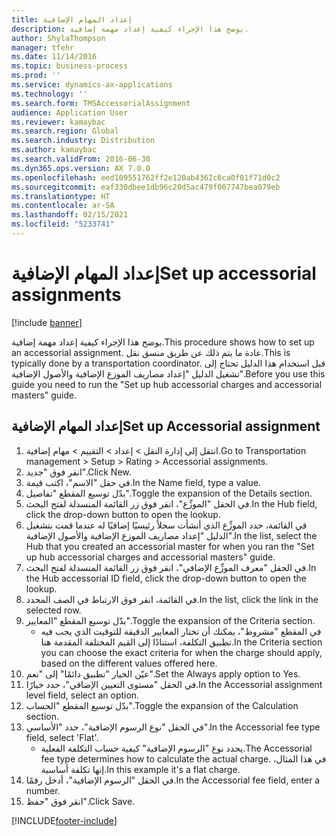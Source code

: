 ```yaml
---
title: إعداد المهام الإضافية
description: يوضح هذا الإجراء كيفية إعداد مهمة إضافية.
author: ShylaThompson
manager: tfehr
ms.date: 11/14/2016
ms.topic: business-process
ms.prod: ''
ms.service: dynamics-ax-applications
ms.technology: ''
ms.search.form: TMSAccessorialAssignment
audience: Application User
ms.reviewer: kamaybac
ms.search.region: Global
ms.search.industry: Distribution
ms.author: kamaybac
ms.search.validFrom: 2016-06-30
ms.dyn365.ops.version: AX 7.0.0
ms.openlocfilehash: eed109551762ff2e120ab4362c6ca0f01f71d0c2
ms.sourcegitcommit: eaf330dbee1db96c20d5ac479f007747bea079eb
ms.translationtype: HT
ms.contentlocale: ar-SA
ms.lasthandoff: 02/15/2021
ms.locfileid: "5233741"
---
```

# <a name="set-up-accessorial-assignments"></a><span data-ttu-id="f69ee-103">إعداد المهام الإضافية</span><span class="sxs-lookup"><span data-stu-id="f69ee-103">Set up accessorial assignments</span></span>

[!include [banner](../../includes/banner.md)]

<span data-ttu-id="f69ee-104">يوضح هذا الإجراء كيفية إعداد مهمة إضافية.</span><span class="sxs-lookup"><span data-stu-id="f69ee-104">This procedure shows how to set up an accessorial assignment.</span></span> <span data-ttu-id="f69ee-105">عادة ما يتم ذلك عن طريق منسق نقل.</span><span class="sxs-lookup"><span data-stu-id="f69ee-105">This is typically done by a transportation coordinator.</span></span> <span data-ttu-id="f69ee-106">قبل استخدام هذا الدليل تحتاج إلى تشغيل الدليل "إعداد مصاريف الموزع الإضافية والأصول الإضافية‬".</span><span class="sxs-lookup"><span data-stu-id="f69ee-106">Before you use this guide you need to run the "Set up hub accessorial charges and accessorial masters" guide.</span></span>


## <a name="set-up-accessorial-assignment"></a><span data-ttu-id="f69ee-107">إعداد المهام الإضافية</span><span class="sxs-lookup"><span data-stu-id="f69ee-107">Set up Accessorial assignment</span></span>
1. <span data-ttu-id="f69ee-108">انتقل إلى إدارة النقل > إعداد > التقييم‬ > مهام إضافية.</span><span class="sxs-lookup"><span data-stu-id="f69ee-108">Go to Transportation management > Setup > Rating > Accessorial assignments.</span></span>
2. <span data-ttu-id="f69ee-109">انقر فوق "جديد".</span><span class="sxs-lookup"><span data-stu-id="f69ee-109">Click New.</span></span>
3. <span data-ttu-id="f69ee-110">في حقل "الاسم"، اكتب قيمة.</span><span class="sxs-lookup"><span data-stu-id="f69ee-110">In the Name field, type a value.</span></span>
4. <span data-ttu-id="f69ee-111">بدّل توسيع المقطع "تفاصيل".</span><span class="sxs-lookup"><span data-stu-id="f69ee-111">Toggle the expansion of the Details section.</span></span>
5. <span data-ttu-id="f69ee-112">في الحقل "الموزِّع‬"، انقر فوق زر القائمة المنسدلة لفتح البحث.</span><span class="sxs-lookup"><span data-stu-id="f69ee-112">In the Hub field, click the drop-down button to open the lookup.</span></span>
6. <span data-ttu-id="f69ee-113">في القائمة، حدد الموزِّع‬ الذي أنشأت سجلاً رئيسيًا إضافيًا له عندما قمت بتشغيل الدليل "إعداد مصاريف الموزع الإضافية والأصول الإضافية‬".</span><span class="sxs-lookup"><span data-stu-id="f69ee-113">In the list, select the Hub that you created an accessorial master for when you ran the "Set up hub accessorial charges and accessorial masters" guide.</span></span> 
7. <span data-ttu-id="f69ee-114">في الحقل "معرف الموزِّع الإضافي‬"، انقر فوق زر القائمة المنسدلة لفتح البحث.</span><span class="sxs-lookup"><span data-stu-id="f69ee-114">In the Hub accessorial ID field, click the drop-down button to open the lookup.</span></span>
8. <span data-ttu-id="f69ee-115">في القائمة، انقر فوق الارتباط في الصف المحدد.</span><span class="sxs-lookup"><span data-stu-id="f69ee-115">In the list, click the link in the selected row.</span></span>
9. <span data-ttu-id="f69ee-116">بدّل توسيع المقطع "المعايير".</span><span class="sxs-lookup"><span data-stu-id="f69ee-116">Toggle the expansion of the Criteria section.</span></span>
    * <span data-ttu-id="f69ee-117">في المقطع "مشروط‬"، يمكنك أن تختار المعايير الدقيقة للتوقيت الذي يجب فيه تطبيق التكلفة، استنادًا إلى القيم المختلفة المقدمة هنا.</span><span class="sxs-lookup"><span data-stu-id="f69ee-117">In the Criteria section you can choose the exact criteria for when the charge should apply, based on the different values offered here.</span></span>  
10. <span data-ttu-id="f69ee-118">عيّن الخيار "تطبيق دائمًا‬‬‬" إلى "نعم".</span><span class="sxs-lookup"><span data-stu-id="f69ee-118">Set the Always apply option to Yes.</span></span>
11. <span data-ttu-id="f69ee-119">في الحقل "مستوى التعيين الإضافي‬"، حدد خيارًا.</span><span class="sxs-lookup"><span data-stu-id="f69ee-119">In the Accessorial assignment level field, select an option.</span></span>
12. <span data-ttu-id="f69ee-120">بدّل توسيع المقطع "الحساب".</span><span class="sxs-lookup"><span data-stu-id="f69ee-120">Toggle the expansion of the Calculation section.</span></span>
13. <span data-ttu-id="f69ee-121">في الحقل "نوع الرسوم الإضافية‬"، حدد "الأساسي".</span><span class="sxs-lookup"><span data-stu-id="f69ee-121">In the Accessorial fee type field, select 'Flat'.</span></span>
    * <span data-ttu-id="f69ee-122">يحدد نوع "الرسوم الإضافية‬" كيفية حساب التكلفة الفعلية.</span><span class="sxs-lookup"><span data-stu-id="f69ee-122">The Accessorial fee type determines how to calculate the actual charge.</span></span> <span data-ttu-id="f69ee-123">في هذا المثال، إنها تكلفة أساسية.</span><span class="sxs-lookup"><span data-stu-id="f69ee-123">In this example it's a flat charge.</span></span>  
14. <span data-ttu-id="f69ee-124">في الحقل "الرسوم الإضافية‬"، أدخل رقمًا.</span><span class="sxs-lookup"><span data-stu-id="f69ee-124">In the Accessorial fee field, enter a number.</span></span>
15. <span data-ttu-id="f69ee-125">انقر فوق "حفظ".</span><span class="sxs-lookup"><span data-stu-id="f69ee-125">Click Save.</span></span>



[!INCLUDE[footer-include](../../../includes/footer-banner.md)]